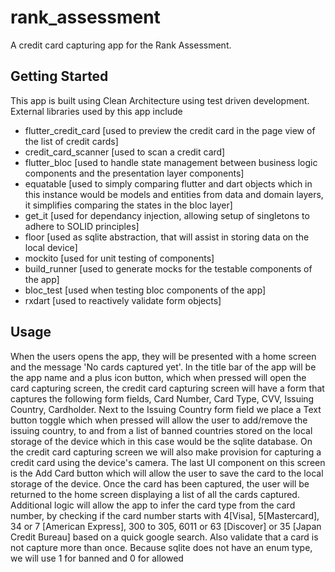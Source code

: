 # rank_assessment
A credit card capturing app for the Rank Assessment.

## Getting Started

This app is built using Clean Architecture using test driven development. External libraries used by this app include
* flutter_credit_card [used to preview the credit card in the page view of the list of credit cards]
* credit_card_scanner [used to scan a credit card]
* flutter_bloc [used to handle state management between business logic components and the presentation layer components]
* equatable [used to simply comparing flutter and dart objects which in this instance would be models and entities from data and domain layers, it simplifies comparing the states in the bloc layer]
* get_it [used for dependancy injection, allowing setup of singletons to adhere to SOLID principles]
* floor [used as sqlite abstraction, that will assist in storing data on the local device]
* mockito [used for unit testing of components]
* build_runner [used to generate mocks for the testable components of the app]
* bloc_test [used when testing bloc components of the app]
* rxdart [used to reactively validate form objects]
## Usage

When the users opens the app, they will be presented with a home screen and the message 'No cards captured yet'. In
the title bar of the app will be the app name and a plus icon button, which when pressed will open the card capturing
screen, the credit card capturing screen will have a form that captures the following form fields, Card Number, Card Type, CVV, Issuing Country, Cardholder. Next to the Issuing Country form field we place a Text button toggle which when pressed will allow the user to add/remove the issuing country, to and from a list of banned countries stored on the local storage of the device which in this case would be the sqlite database.
On the credit card capturing screen we will also make provision for capturing a credit card using the device's camera. The last UI component on this screen is the Add Card button which will allow the user to save the card to the local storage of the device. Once the card has been captured, the user will be returned to the home screen displaying a list of all the cards captured. Additional logic will allow the app to infer the card type from the card number, by checking if the card number starts with 4[Visa], 5[Mastercard], 
34 or 7 [American Express], 300 to 305, 6011 or 63 [Discover] or 35 [Japan Credit Bureau] based on a quick google search. Also validate that a card is not capture more than once. Because sqlite does not have an enum type, we will use 1 for banned and 0 for allowed
